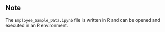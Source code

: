 ## Note

The `Employee_Sample_Data.ipynb` file is written in R and can be opened and executed in an R environment.
